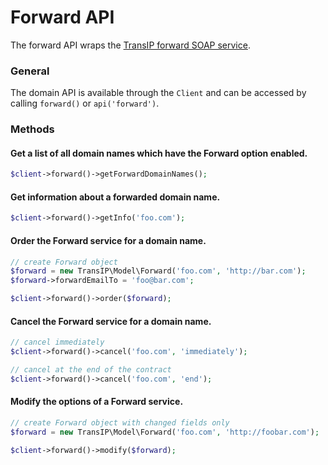 Forward API
===========
The forward API wraps the [TransIP forward SOAP service](https://api.transip.co.uk/wsdl/?service=ForwardService).

### General
The domain API is available through the `Client` and can be accessed by calling `forward()` or `api('forward')`.

### Methods

#### Get a list of all domain names which have the Forward option enabled.
````php
$client->forward()->getForwardDomainNames();
````

#### Get information about a forwarded domain name.
````php
$client->forward()->getInfo('foo.com');
````

#### Order the Forward service for a domain name.
````php
// create Forward object
$forward = new TransIP\Model\Forward('foo.com', 'http://bar.com');
$forward->forwardEmailTo = 'foo@bar.com';

$client->forward()->order($forward);
````

#### Cancel the Forward service for a domain name.
````php
// cancel immediately
$client->forward()->cancel('foo.com', 'immediately');

// cancel at the end of the contract
$client->forward()->cancel('foo.com', 'end');
````

#### Modify the options of a Forward service.
````php
// create Forward object with changed fields only
$forward = new TransIP\Model\Forward('foo.com', 'http://foobar.com');

$client->forward()->modify($forward);
````